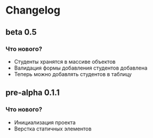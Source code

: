 # Changelog

## beta 0.5

### Что нового?

- Студенты хранятся в массиве объектов
- Валидация формы добавления студентов добавлена
- Теперь можно добавлять студентов в таблицу

## pre-alpha 0.1.1

### Что нового?

- Инициализация проекта
- Верстка статичных элементов
